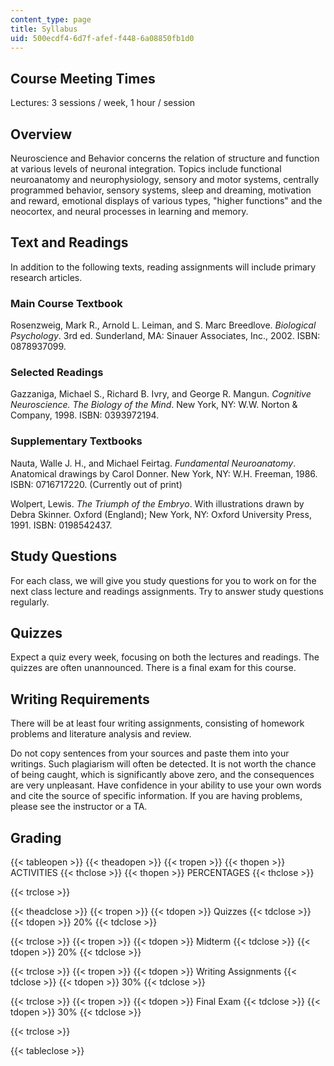 ```yaml
---
content_type: page
title: Syllabus
uid: 500ecdf4-6d7f-afef-f448-6a08850fb1d0
---
```


Course Meeting Times
--------------------

Lectures: 3 sessions / week, 1 hour / session

Overview
--------

Neuroscience and Behavior concerns the relation of structure and function at various levels of neuronal integration. Topics include functional neuroanatomy and neurophysiology, sensory and motor systems, centrally programmed behavior, sensory systems, sleep and dreaming, motivation and reward, emotional displays of various types, "higher functions" and the neocortex, and neural processes in learning and memory.

Text and Readings
-----------------

In addition to the following texts, reading assignments will include primary research articles.

### Main Course Textbook

Rosenzweig, Mark R., Arnold L. Leiman, and S. Marc Breedlove. _Biological Psychology_. 3rd ed. Sunderland, MA: Sinauer Associates, Inc., 2002. ISBN: 0878937099.

### Selected Readings

Gazzaniga, Michael S., Richard B. Ivry, and George R. Mangun. _Cognitive Neuroscience. The Biology of the Mind_. New York, NY: W.W. Norton & Company, 1998. ISBN: 0393972194.

### Supplementary Textbooks

Nauta, Walle J. H., and Michael Feirtag. _Fundamental Neuroanatomy_. Anatomical drawings by Carol Donner. New York, NY: W.H. Freeman, 1986. ISBN: 0716717220. (Currently out of print)

Wolpert, Lewis. _The Triumph of the Embryo_. With illustrations drawn by Debra Skinner. Oxford (England); New York, NY: Oxford University Press, 1991. ISBN: 0198542437.

Study Questions
---------------

For each class, we will give you study questions for you to work on for the next class lecture and readings assignments. Try to answer study questions regularly.

Quizzes
-------

Expect a quiz every week, focusing on both the lectures and readings. The quizzes are often unannounced. There is a final exam for this course.

Writing Requirements
--------------------

There will be at least four writing assignments, consisting of homework problems and literature analysis and review.

Do not copy sentences from your sources and paste them into your writings. Such plagiarism will often be detected. It is not worth the chance of being caught, which is significantly above zero, and the consequences are very unpleasant. Have confidence in your ability to use your own words and cite the source of specific information. If you are having problems, please see the instructor or a TA.

Grading
-------

{{< tableopen >}}
{{< theadopen >}}
{{< tropen >}}
{{< thopen >}}
ACTIVITIES
{{< thclose >}}
{{< thopen >}}
PERCENTAGES
{{< thclose >}}

{{< trclose >}}

{{< theadclose >}}
{{< tropen >}}
{{< tdopen >}}
Quizzes
{{< tdclose >}}
{{< tdopen >}}
20%
{{< tdclose >}}

{{< trclose >}}
{{< tropen >}}
{{< tdopen >}}
Midterm
{{< tdclose >}}
{{< tdopen >}}
20%
{{< tdclose >}}

{{< trclose >}}
{{< tropen >}}
{{< tdopen >}}
Writing Assignments
{{< tdclose >}}
{{< tdopen >}}
30%
{{< tdclose >}}

{{< trclose >}}
{{< tropen >}}
{{< tdopen >}}
Final Exam
{{< tdclose >}}
{{< tdopen >}}
30%
{{< tdclose >}}

{{< trclose >}}

{{< tableclose >}}
